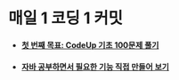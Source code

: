 # 매일 1 코딩 1 커밋
<ul>
  <li><h4> <a href="https://github.com/jysaa5/VioletCheese_Study/tree/master/CodeUp_basics100/src/com/violetCheese/codeUp">첫 번째 목표: CodeUp 기초 100문제 풀기</a> </h4> </li>
  <li> <h4> <a href="https://github.com/jysaa5/VioletCheese_Study/tree/master/FunctionLibrary">자바 공부하면서 필요한 기능 직접 만들어 보기</a> </h4> </li>
</ul>
